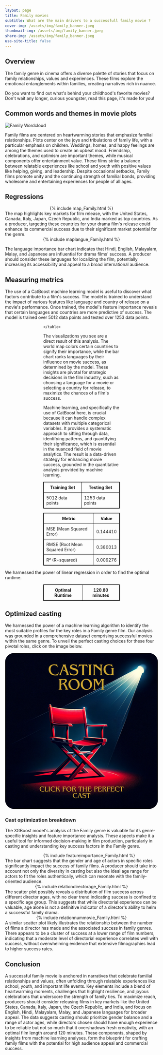```yaml
---
layout: page
title: Family movies
subtitle: What are the main drivers to a successfull family movie ? 
cover-img: /assets/img/family_banner.jpeg
thumbnail-img: /assets/img/family_banner.jpeg
share-img: /assets/img/family_banner.jpeg
use-site-title: false
---
```


  

## Overview

The family genre in cinema offers a diverse palette of stories that focus on family relationships, values and experiences. These films explore the emotional entanglements within families, creating narratives rich in nuance. 

Do you want to find out what's behind your childhood's favorite movies? Don't wait any longer, curious youngster, read this page, it's made for you!

## Common words and themes in movie plots
![Family Wordcloud](/assets/img/wordclouds/empath/Family_wordcloud.png)

Family films are centered on heartwarming stories that emphasize familial relationships. Plots center on the joys and tribulations of family life, with a particular emphasis on children. Weddings, homes, and happy feelings are among the themes used to create an upbeat mood. Friendship, celebrations, and optimism are important themes, while musical components offer entertainment value. These films strike a balance between relatable experiences like school and youth with positive values like helping, giving, and leadership. Despite occasional setbacks, Family films promote unity and the continuing strength of familial bonds, providing wholesome and entertaining experiences for people of all ages.

## Regressions
<div style="width: 100%;display: flex; justify-content: center;">
  {% include map_Family.html %}
</div>
The map highlights key markets for film release, with the United States, Canada, Italy, Japan, Czech Republic, and India marked as top countries. As a producer, targeting these countries for your drama film's release could enhance its commercial success due to their significant market potential for the genre.

<div style="width: 100%;display: flex; justify-content: center;">
  {% include maplangue_Family.html %}
</div>

The language importance bar chart indicates that Hindi, English, Malayalam, Malay, and Japanese are influential for drama films' success. A producer should consider these languages for localizing the film, potentially increasing its accessibility and appeal to a broad international audience.

## Measuring metrics

The use of a CatBoost machine learning model is useful to discover what factors contribute to a film's success. The model is trained to understand the impact of various features like language and country of release on a movie's performance. Once trained, the model's feature importance reveals that certain languages and countries are more predictive of success. The model is trained over 5012 data points and tested over 1253 data points.

<div style="margin:auto; width:50%;">
    <table style="width:100%; border: 1px solid black; border-collapse: collapse;">
        <tr style="border: 1px solid black;">
            <th style="border: 1px solid black; padding: 8px;">Training Set</th>
            <th style="border: 1px solid black; padding: 8px;">Testing Set</th>
        </tr>
        <tr style="border: 1px solid black;">
            <td style="border: 1px solid black; padding: 8px;">5012 data points</td>
            <td style="border: 1px solid black; padding: 8px;">1253 data points</td>
        </tr>
        
    </table>
</div>

The visualizations you see are a direct result of this analysis. The world map colors certain countries to signify their importance, while the bar chart ranks languages by their influence on movie success, as determined by the model. These insights are pivotal for strategic decisions in the film industry, such as choosing a language for a movie or selecting a country for release, to maximize the chances of a film's success.

Machine learning, and specifically the use of CatBoost here, is crucial because it can handle complex datasets with multiple categorical variables. It provides a systematic approach to sifting through data, identifying patterns, and quantifying their significance, which is essential in the nuanced field of movie analytics. The result is a data-driven strategy for enhancing movie success, grounded in the quantitative analysis provided by machine learning.

<div style="margin:auto; width:50%;">
    <table style="width:100%; border: 1px solid black; border-collapse: collapse;">
        <tr style="border: 1px solid black;">
            <th style="border: 1px solid black; padding: 8px;">Metric</th>
            <th style="border: 1px solid black; padding: 8px;">Value</th>
        </tr>
        <tr style="border: 1px solid black;">
            <td style="border: 1px solid black; padding: 8px;">MSE (Mean Squared Error)</td>
            <td style="border: 1px solid black; padding: 8px;">0.144410</td>
        </tr>
        <tr style="border: 1px solid black;">
            <td style="border: 1px solid black; padding: 8px;">RMSE (Root Mean Squared Error)</td>
            <td style="border: 1px solid black; padding: 8px;">0.380013</td>
        </tr>
        <tr style="border: 1px solid black;">
            <td style="border: 1px solid black; padding: 8px;">R² (R-squared)</td>
            <td style="border: 1px solid black; padding: 8px;">0.009276</td>
        </tr>
    </table>
</div>
We harnessed the power of linear regression in order to find the optimal runtime.
<div style="width:50%; margin-left: auto; margin-right: auto;">
    <table style="width:100%; border: 1px solid black; border-collapse: collapse;">
        <tr style="border: 1px solid black;">
            <th style="border: 1px solid black; padding: 8px;">Optimal Runtime</th>
            <th style="border: 1px solid black; padding: 8px;">120.80 minutes</th>
        </tr>
    </table>
</div>

## Optimized casting

We harnessed the power of a machine learning algorithm to identify the most suitable profiles for the key roles in a Family genre film. Our analysis was grounded in a comprehensive dataset comprising successful movies within the same genre. To unveil the perfect casting choices for these four pivotal roles, click on the image below.

<div style="width: 100%;display: flex; justify-content: center;">
  <a href="/family_cast.html"><img src="/assets/img/casting.png" alt="cast" style="width:512px;height:512px;border-radius: 30px;"></a>
</div>

### Cast optimization breakdown

The XGBoost model's analysis of the Family genre is valuable for its genre-specific insights and feature importance analysis. These aspects make it a useful tool for informed decision-making in film production, particularly in casting and understanding key success factors in the Family genre.

<div style="width: 110%;display: flex; justify-content: center;">
  {% include featureimportance_Family.html %}
</div>
The bar chart suggests that the gender and age of actors in specific roles significantly impact the success of family films. A producer should take into account not only the diversity in casting but also the ideal age range for actors to fit the roles authentically, which can resonate with the family-oriented audience.

<div style="width: 100%;display: flex; justify-content: center;">
  {% include relationdirectorage_Family.html %}
</div>
The scatter plot possibly reveals a distribution of film success across different director ages, with no clear trend indicating success is confined to a specific age group. This suggests that while directorial experience can be valuable, age alone is not a definitive indicator of a director's ability to helm a successful family drama.
<div style="width: 100%;display: flex; justify-content: center;">
  {% include relationnummovie_Family.html %}
</div>
A similar scatter plot likely illustrates the relationship between the number of films a director has made and the associated success in family genres. There appears to be a cluster of success at a lower range of film numbers, indicating that a moderate level of directorial experience correlates well with success, without overwhelming evidence that extensive filmographies lead to higher success rates.


## Conclusion
A successful family movie is anchored in narratives that celebrate familial relationships and values, often unfolding through relatable experiences like school, youth, and important life events. Key elements include a blend of heartwarming moments, challenges that highlight resilience, and joyous celebrations that underscore the strength of family ties. To maximize reach, producers should consider releasing films in key markets like the United States, Canada, Italy, Japan, the Czech Republic, and India, and focus on English, Hindi, Malayalam, Malay, and Japanese languages for broader appeal. The data suggests casting should prioritize gender balance and a range of actor ages, while directors chosen should have enough experience to be reliable but not so much that it overshadows fresh creativity, with an optimal film length around 120 minutes. These components, shaped by insights from machine learning analyses, form the blueprint for crafting family films with the potential for high audience appeal and commercial success.
    
  
